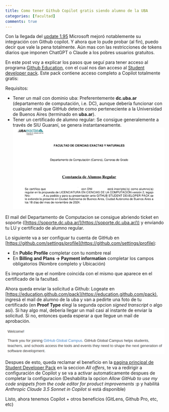 ```yaml
---
title: Como tener Github Copilot gratis siendo alumno de la UBA
categories: [facultad]
comments: true
---
```


Con la llegada del [update 1.95](https://code.visualstudio.com/updates/v1_95) Microsoft mejoró notablemente su integración con Github copilot. Y ahora que lo pude probar (al fin), puedo decir que vale la pena totalmente. Aún mas con las restricciones de tokens diarios que imponen ChatGPT o Claude a los pobres usuarios gratuitos.

En este post voy a explicar los pasos que seguí para tener acceso al programa [Github Education](https://github.com/education), con el cual nos dan acceso al [Student developer pack](https://education.github.com/pack). Este pack contiene acceso completo a Copilot totalmente gratis:

Requisitos:
- Tener un mail con dominio uba: Preferentemente **dc.uba.ar** (departamento de computación, i.e. DC), aunque debería funcionar con cualquier mail que GitHub detecte como perteneciente a la Universidad de Buenos Aires (terminado en **uba.ar**).
- Tener un certificado de alumno regular: Se consigue generalemente a través de SIU Guaraní, se genera instantaneamente.
![](/assets/img/posts/certificado.png)

El mail del Departamento de Computacion se consigue abriendo ticket en soporte ([https://soporte.dc.uba.ar/](https://soporte.dc.uba.ar/)) y enviando tu LU y certificado de alumno regular.

Lo siguiente va a ser configuar tu cuenta de GitHub en [https://github.com/settings/profile](https://github.com/settings/profile):
- En **Public Profile** completar con tu nombre real
- En **Billing and Plans -> Payment information** completar los campos obligatorios (Nombre completo y Ubicación)

Es importante que el nombre coincida con el mismo que aparece en el certificado de la facultad.

Ahora queda enviar la solicitud a Github:
Logeate en [https://education.github.com/pack](https://education.github.com/pack), ingresá el mail de alumno de la uba y van a pedirte una foto de tu certificado (en **Proof Type** elegí la segunda opcion *signed transcript* o algo así). Si hay algo mal, debería llegar un mail casi al instante de enviar la solicitud. Si no, entonces queda esperar a que llegue un mail de aprobación.

![](/assets/img/posts/githubstudent.png)

Despues de esto, queda reclamar el beneficio en la [pagina principal de Student Developer Pack](https://education.github.com/pack) en la seccion *All offers*, te va a redirigir a configuración de Copilot y se va a activar automaticamente despues de completar la configuracion (Deshabilita la opcion *Allow GitHub to use my code snippets from the code editor for product improvements* :p y habilitá *Anthropic Claude 3.5 Sonnet in Copilot* si está disponible)

Listo, ahora tenemos Copilot + otros beneficios (GitLens, Github Pro, etc, etc)